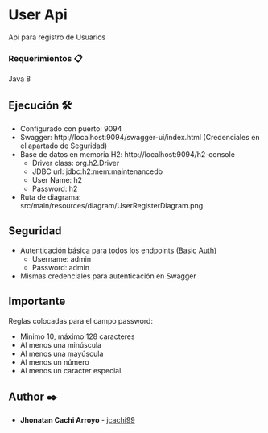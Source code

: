 # User Api

 Api para registro de Usuarios

### Requerimientos 📋

Java 8

## Ejecución 🛠️

* Configurado con puerto: 9094
* Swagger: http://localhost:9094/swagger-ui/index.html (Credenciales en el apartado de Seguridad)
* Base de datos en memoria H2: http://localhost:9094/h2-console
  * Driver class: org.h2.Driver
  * JDBC url: jdbc:h2:mem:maintenancedb
  * User Name: h2
  * Password: h2
* Ruta de diagrama: src/main/resources/diagram/UserRegisterDiagram.png

## Seguridad

* Autenticación básica para todos los endpoints (Basic Auth)
  * Username: admin
  * Password: admin
* Mismas credenciales para autenticación en Swagger
  
## Importante

Reglas colocadas para el campo password:

* Minimo 10, máximo 128 caracteres
* Al menos una minúscula
* Al menos una mayúscula
* Al menos un número
* Al menos un caracter especial

## Author ✒️

* **Jhonatan Cachi Arroyo**  - [jcachi99](https://github.com/jcachi99)
